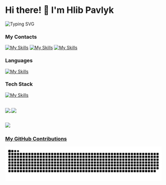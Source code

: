# Hi there! 👋 I'm Hlib Pavlyk

![Typing SVG](https://readme-typing-svg.demolab.com?font=Fira+Code&pause=1000&color=4BF73D&width=435&lines=>+.NET+Developer)
### My Contacts

[![My Skills](https://skillicons.dev/icons?i=gmail)](mailto:pavlikgo78@gmail.com)
[![My Skills](https://skillicons.dev/icons?i=linkedin)](https://www.linkedin.com/in/hlibpavlyk)
[![My Skills](https://skillicons.dev/icons?i=instagram)](https://www.instagram.com/hlib.pavlyk?igsh=MTBiM3ZhdDB2OWFieg%3D%3D&utm_source=qr)
<br>

### Languages
[![My Skills](https://skillicons.dev/icons?i=cs,cpp,c,py,go,js,html,css)](https://skillicons.dev)
<br>

### Tech Stack
[![My Skills](https://skillicons.dev/icons?i=dotnet,unity,mysql,sqlite,bootstrap,linux,docker,git,githubactions)](https://skillicons.dev)
<br>
<br>

<div>
  <a href="https://github.com/hlibpavlyk">
   <img align="center" height="170" src="https://github-readme-stats.vercel.app/api/top-langs/?username=hlibpavlyk&layout=compact&langs_count=16&theme=dark"/>
  <img align="center" src="https://github-readme-stats.vercel.app/api?username=hlibpavlyk&show_icons=true&theme=dark&include_all_commits=true&count_private=true&hide=issues"/>
</div>
<br>

![](https://github-contributor-stats.vercel.app/api?username=hlibpavlyk&limit=5&theme=dark&combine_all_yearly_contributions=true)

### My GitHub Contributions

![Snake animation](https://github.com/hlibpavlyk/hlibpavlyk/blob/output/github-contribution-grid-snake-dark.svg)

